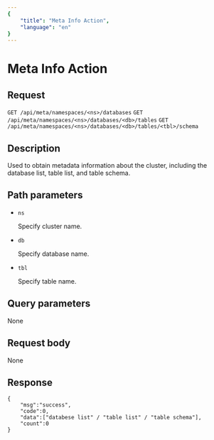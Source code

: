 ```yaml
---
{
    "title": "Meta Info Action",
    "language": "en"
}
---
```


<!-- 
Licensed to the Apache Software Foundation (ASF) under one
or more contributor license agreements.  See the NOTICE file
distributed with this work for additional information
regarding copyright ownership.  The ASF licenses this file
to you under the Apache License, Version 2.0 (the
"License"); you may not use this file except in compliance
with the License.  You may obtain a copy of the License at

  http://www.apache.org/licenses/LICENSE-2.0

Unless required by applicable law or agreed to in writing,
software distributed under the License is distributed on an
"AS IS" BASIS, WITHOUT WARRANTIES OR CONDITIONS OF ANY
KIND, either express or implied.  See the License for the
specific language governing permissions and limitations
under the License.
-->

# Meta Info Action

## Request

`GET /api/meta/namespaces/<ns>/databases`
`GET /api/meta/namespaces/<ns>/databases/<db>/tables`
`GET /api/meta/namespaces/<ns>/databases/<db>/tables/<tbl>/schema`


## Description

Used to obtain metadata information about the cluster, including the database list, table list, and table schema.

    
## Path parameters

* `ns`

    Specify cluster name.

* `db`

    Specify database name.

* `tbl`

    Specify table name.

## Query parameters

None

## Request body

None

## Response

```
{
    "msg":"success",
    "code":0,
    "data":["databese list" / "table list" / "table schema"],
    "count":0
}
```
